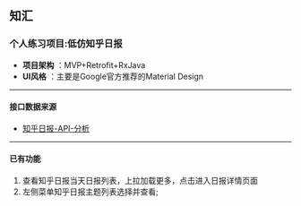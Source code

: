 ## **知汇**

### **个人练习项目:低仿知乎日报**
 
  * **项目架构** ：MVP+Retrofit+RxJava
  * **UI风格**   ：主要是Google官方推荐的Material Design
  
----
  #### **接口数据来源**
  
  * [知乎日报-API-分析](https://github.com/izzyleung/ZhihuDailyPurify/wiki/%E7%9F%A5%E4%B9%8E%E6%97%A5%E6%8A%A5-API-%E5%88%86%E6%9E%90)
 
 
----

  #### **已有功能**
 1. 查看知乎日报当天日报列表，上拉加载更多，点击进入日报详情页面
 2. 左侧菜单知乎日报主题列表选择并查看;
